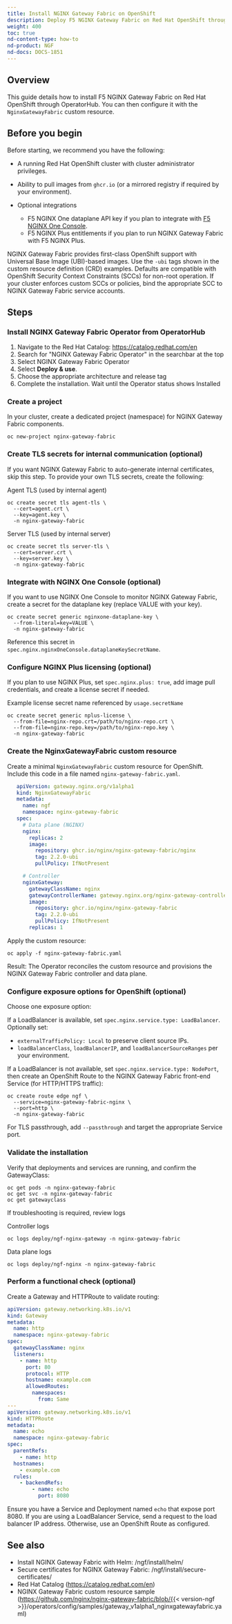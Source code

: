```yaml
---
title: Install NGINX Gateway Fabric on OpenShift
description: Deploy F5 NGINX Gateway Fabric on Red Hat OpenShift through OperatorHub and configure it using the NginxGatewayFabric custom resource.
weight: 400
toc: true
nd-content-type: how-to
nd-product: NGF
nd-docs: DOCS-1851
---
```


## Overview

This guide details how to install F5 NGINX Gateway Fabric on Red Hat OpenShift through OperatorHub. You can then configure it with the `NginxGatewayFabric` custom resource.

## Before you begin

Before starting, we recommend you have the following:

- A running Red Hat OpenShift cluster with cluster administrator privileges.
- Ability to pull images from `ghcr.io` (or a mirrored registry if required by your environment).

- Optional integrations
  - F5 NGINX One dataplane API key if you plan to integrate with [F5 NGINX One Console](https://docs.nginx.com/nginx-one/).
  - F5 NGINX Plus entitlements if you plan to run NGINX Gateway Fabric with F5 NGINX Plus.

NGINX Gateway Fabric provides first-class OpenShift support with Universal Base Image (UBI)-based images. Use the `-ubi` tags shown in the custom resource definition (CRD) examples. Defaults are compatible with OpenShift Security Context Constraints (SCCs) for non-root operation. If your cluster enforces custom SCCs or policies, bind the appropriate SCC to NGINX Gateway Fabric service accounts.

## Steps

### Install NGINX Gateway Fabric Operator from OperatorHub

  1. Navigate to the Red Hat Catalog: https://catalog.redhat.com/en  
  2. Search for "NGINX Gateway Fabric Operator" in the searchbar at the top
  3. Select NGINX Gateway Fabric Operator
  4. Select **Deploy & use**. 
  5. Choose the appropriate architecture and release tag
  6. Complete the installation. Wait until the Operator status shows Installed

### Create a project

In your cluster, create a dedicated project (namespace) for NGINX Gateway Fabric components.

```shell
oc new-project nginx-gateway-fabric
```

### Create TLS secrets for internal communication (optional)

If you want NGINX Gateway Fabric to auto-generate internal certificates, skip this step. To provide your own TLS secrets, create the following:

Agent TLS (used by internal agent)

```shell
oc create secret tls agent-tls \
  --cert=agent.crt \
  --key=agent.key \
  -n nginx-gateway-fabric
```

Server TLS (used by internal server)

```shell
oc create secret tls server-tls \
  --cert=server.crt \
  --key=server.key \
  -n nginx-gateway-fabric
```

### Integrate with NGINX One Console (optional)

If you want to use NGINX One Console to monitor NGINX Gateway Fabric, create a secret for the dataplane key (replace VALUE with your key).

```shell
oc create secret generic nginxone-dataplane-key \
  --from-literal=key=VALUE \
  -n nginx-gateway-fabric
```

Reference this secret in `spec.nginx.nginxOneConsole.dataplaneKeySecretName`.

### Configure NGINX Plus licensing (optional)

If you plan to use NGINX Plus, set `spec.nginx.plus: true`, add image pull credentials, and create a license secret if needed.

Example license secret name referenced by `usage.secretName`

```shell
oc create secret generic nplus-license \
  --from-file=nginx-repo.crt=/path/to/nginx-repo.crt \
  --from-file=nginx-repo.key=/path/to/nginx-repo.key \
  -n nginx-gateway-fabric
```

### Create the NginxGatewayFabric custom resource

Create a minimal `NginxGatewayFabric` custom resource for OpenShift. Include this code in a file named `nginx-gateway-fabric.yaml`.

```yaml
   apiVersion: gateway.nginx.org/v1alpha1
   kind: NginxGatewayFabric
   metadata:
     name: ngf
     namespace: nginx-gateway-fabric
   spec:
     # Data plane (NGINX)
     nginx:
       replicas: 2
       image:
         repository: ghcr.io/nginx/nginx-gateway-fabric/nginx
         tag: 2.2.0-ubi
         pullPolicy: IfNotPresent

     # Controller
     nginxGateway:
       gatewayClassName: nginx
       gatewayControllerName: gateway.nginx.org/nginx-gateway-controller
       image:
         repository: ghcr.io/nginx/nginx-gateway-fabric
         tag: 2.2.0-ubi
         pullPolicy: IfNotPresent
       replicas: 1
   ```

Apply the custom resource:

```shell
oc apply -f nginx-gateway-fabric.yaml
```

Result: The Operator reconciles the custom resource and provisions the NGINX Gateway Fabric controller and data plane.

### Configure exposure options for OpenShift (optional)

Choose one exposure option:

If a LoadBalancer is available, set `spec.nginx.service.type: LoadBalancer`. Optionally set:

- `externalTrafficPolicy: Local` to preserve client source IPs.
- `loadBalancerClass`, `loadBalancerIP`, and `loadBalancerSourceRanges` per your environment.

If a LoadBalancer is not available, set `spec.nginx.service.type: NodePort`, then create an OpenShift Route to the NGINX Gateway Fabric front-end Service (for HTTP/HTTPS traffic):

```shell
oc create route edge ngf \
  --service=nginx-gateway-fabric-nginx \
  --port=http \
  -n nginx-gateway-fabric
```

For TLS passthrough, add `--passthrough` and target the appropriate Service port.

### Validate the installation

Verify that deployments and services are running, and confirm the GatewayClass:

```shell
oc get pods -n nginx-gateway-fabric
oc get svc -n nginx-gateway-fabric
oc get gatewayclass
```

If troubleshooting is required, review logs

Controller logs

```shell
oc logs deploy/ngf-nginx-gateway -n nginx-gateway-fabric
```

Data plane logs

```shell
oc logs deploy/ngf-nginx -n nginx-gateway-fabric
```

### Perform a functional check (optional)

Create a Gateway and HTTPRoute to validate routing:

```yaml
apiVersion: gateway.networking.k8s.io/v1
kind: Gateway
metadata:
  name: http
  namespace: nginx-gateway-fabric
spec:
  gatewayClassName: nginx
  listeners:
    - name: http
      port: 80
      protocol: HTTP
      hostname: example.com
      allowedRoutes:
        namespaces:
          from: Same
---
apiVersion: gateway.networking.k8s.io/v1
kind: HTTPRoute
metadata:
  name: echo
  namespace: nginx-gateway-fabric
spec:
  parentRefs:
    - name: http
  hostnames:
    - example.com
  rules:
    - backendRefs:
        - name: echo
          port: 8080
```

Ensure you have a Service and Deployment named `echo` that expose port 8080. If you are using a LoadBalancer Service, send a request to the load balancer IP address. Otherwise, use an OpenShift Route as configured.

## See also

- Install NGINX Gateway Fabric with Helm: /ngf/install/helm/
- Secure certificates for NGINX Gateway Fabric: /ngf/install/secure-certificates/
- Red Hat Catalog (https://catalog.redhat.com/en)
- NGINX Gateway Fabric custom resource sample (https://github.com/nginx/nginx-gateway-fabric/blob/{{< version-ngf >}}/operators/config/samples/gateway_v1alpha1_nginxgatewayfabric.yaml)
